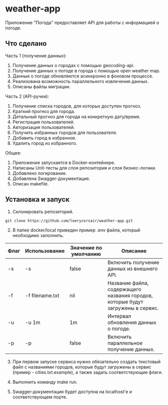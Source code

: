 # weather-app
Приложение "Погода" предоставляет API для работы с информацией о погоде.

## Что сделано

Часть 1 (получение данных): 
1. Получение данных о городах с помощью geocoding-api.
2. Получение данных о погоде в города с помощью open weather map.
3. Данные о погоде обновляются асинхронно в фоновом процессе.
4. Реализована возможность параллельного извлечения данных.
5. Описаны файлы миграции.

Часть 2 (API-ручки): 
1. Получение списка городов, для которых доступен прогноз.
2. Краткий прогноз для города.
3. Детальный прогноз для города на конкретную дату/время.
4. Регистрация пользователей.
5. Авторизация пользователей.
6. Получить избранных городов для пользователя.
7. Добавить город в избранное.
8. Удалить город из избранного.

Общее:
1. Приложение запускается в Docker-контейнере.
2. Написаны Unit-тесты для слоя репозитория и слоя бизнес-логики.
3. Добавлено логирование.
4. Добавлена Swagger-документация.
5. Описан makefile.

## Установка и запуск

1. Склонировать репозиторий.
```
git clone https://github.com/leerycorsair/weather-app.git
```

2. В папке docker/local приведен пример .env файла, который необходимо заполнить.
   
| **Флаг** | **Использование** | **Значение по умолчанию** | **Описание** |
|---|---|---|---|
| -s | -s | false | Включить получение данных из внешнего API. |
| -f | -f filename.txt | nil | Название файла, содержащего названия городов, которые будут загружены в сервис. |
| -u | -u 1m | 1m | Интервал обновления данных о погоде. |
| -p | -p | false | Включить параллельное получение данных. |

3. При первом запуске сервиса нужно обязательно создать текстовый файл с названиями городов, которые будут загружены в сервис (пример - cities.txt.example), а также задать соответствующие флаги.
   
4. Выполнить команду make run.

5. Swagger-документация будет доступна на localhost'е и соответствующем порте.
   